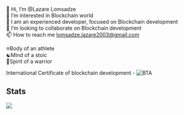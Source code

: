 👋 Hi, I’m @Lazare Lomsadze                                                                     
👀 I’m interested in Blockchain world                                                                      
🌱 I am an experienced developer, focused on Blockchain development                                                                               
💞️ I’m looking to collaborate on Blockchain development                                                                                                    
📫 How to reach me lomsadze.lazare2003@gmail.com                                                                                                    

🔯Body of an athlete                                                                                                             
 ☯Mind of a stoic                                                                                                                                                                                         
🦉Spirit of a warrior                                                                                          

International Certificate of blockchain development - 
![BTA](https://github.com/itachi2003/itachi2003/assets/70573427/aec63a18-f323-47b8-ac8a-c4e0356e7d31)

## Stats
<picture>
    <source media="(prefers-color-scheme: dark)" srcset="https://streak-stats.demolab.com?user=itachi2003&theme=dark" />
    <img src="https://streak-stats.demolab.com?user=itachi2003&theme=default" />
</picture>
